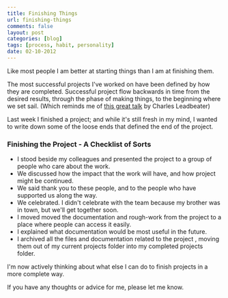 ```yaml
---
title: Finishing Things
url: finishing-things
comments: false
layout: post
categories: [blog]
tags: [process, habit, personality]
date: 02-10-2012
---
```

Like most people I am better at starting things than I am at finishing them. 

The most successful projects I've worked on have been defined by how they are completed. Successful project flow backwards in time from the desired results, through the phase of making things, to the beginning where we set sail. (Which reminds me of <a href="https://vimeo.com/10751957" title="On Perspective">this great talk</a> by Charles Leadbeater) 

Last week I finished a project; and while it's still fresh in my mind, I wanted to write down some of the loose ends that defined the end of the project. 

### Finishing the Project - A Checklist of Sorts
* I stood beside my colleagues and presented the project to a group of people who care about the work.
* We discussed how the impact that the work will have, and how project might be continued.
* We said thank you to these people, and to the people who have supported us along the way.
* <span class="strike">We celebrated</span>. I didn't celebrate with the team because my brother was in town, but we'll get together soon. 
* I moved moved the documentation and rough-work from the project to a place where people can access it easily. 
* I explained what documentation would be most useful in the future. 
* I archived all the files and documentation related to the project , moving them out of my current projects folder into my completed projects folder. 

I'm now actively thinking about what else I can do to finish projects in a more complete way. 

If you have any thoughts or advice for me, please let me know.